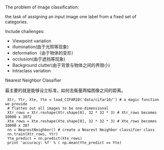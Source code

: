The problem of Image classification:

the task of assigning an input image one label from a fixed set of categories.

Include challenges:

* Viewpoint variation
* illumination(由于光照等现象)
* deformation（由于物体的变形）
* occlusion(由于遮挡等现象)
* Background clutter(由于背景与物体之间的界限小)
* Intraclass variation




Nearest Neighbor Classifier

最主要的就是能够设立标准，如何去衡量两幅图像之间的距离。

```
 Xtr, Ytr, Xte, Yte = load_CIFAR10('data/cifar10/') # a magic function we provide
 # flatten out all images to be one-dimensional
 Xtr_rows = Xtr.reshape(Xtr.shape[0], 32 * 32 * 3) # Xtr_rows becomes 50000 x 3072
 Xte_rows = Xte.reshape(Xte.shape[0], 32 * 32 * 3) # Xte_rows becomes 10000 x 307
 nn = NearestNeighbor() # create a Nearest Neighbor classifier class
 nn.train(Xtr_rows, Ytr)
 Yte_predict = nn.predict(Xte_rows)
 print 'accuracy: %f' % ( np.mean(Yte_predict == Yte) 
```

​			
​			
​		
​	